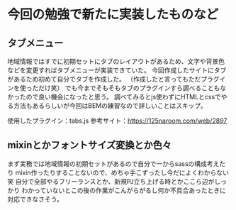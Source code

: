 # 今回の勉強で新たに実装したものなど

## タブメニュー
地域情報ではすでに初期セットにタブのレイアウトがあるため、文字や背景色などを変更すればタブメニューが実装できていた。
今回作成したサイトにタブがあるため初めて自分でタブを作成した。
（作成したと言ってもただプラグインを使っただけ笑）
でも今までそもそもタブのプラグインすら調べることもなかったので良い機会になったと思う。
調べてみるとjs使わずにHTMLとcssでやる方法もあるらしいが今回はBEMの練習なので詳しいことはスキップ。

使用したプラグイン：tabs.js
参考サイト：https://125naroom.com/web/2897

## mixinとかフォントサイズ変換とか色々
まず実務では地域情報の初期セットがあるので自分で一からsassの構成考えたり
mixin作ったりすることないので、めちゃ手こずったし今だによくわからない笑
自分で全部やるフリーランスとか、新規PJ立ち上げる時とかここら辺がしっかり
わかっていないとこの後の作業がこんがらがるし何か不具合あったときに対応できなさそう。
